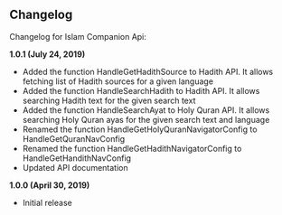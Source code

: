 ## Changelog

Changelog for Islam Companion Api:

**1.0.1 (July 24, 2019)**
* Added the function HandleGetHadithSource to Hadith API. It allows fetching list of Hadith sources for a given language
* Added the function HandleSearchHadith to Hadith API. It allows searching Hadith text for the given search text
* Added the function HandleSearchAyat to Holy Quran API. It allows searching Holy Quran ayas for the given search text and language
* Renamed the function HandleGetHolyQuranNavigatorConfig to HandleGetQuranNavConfig
* Renamed the function HandleGetHadithNavigatorConfig to HandleGetHandithNavConfig
* Updated API documentation

**1.0.0 (April 30, 2019)**
* Initial release
